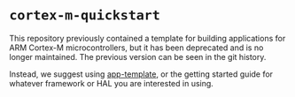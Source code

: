 # `cortex-m-quickstart`

This repository previously contained a template for building applications for
ARM Cortex-M microcontrollers, but it has been deprecated and is no longer
maintained. The previous version can be seen in the git history.

Instead, we suggest using [app-template](github.com/knurling-rs/app-template),
or the getting started guide for whatever framework or HAL you are interested
in using.
